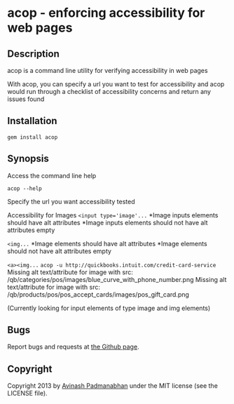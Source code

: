 acop - enforcing accessibility for web pages
============================================

Description
-----------

acop is a command line utility for verifying accessibility in web pages

With acop, you can specify a url you want to test for accessibility and acop would run through a checklist of accessibility concerns and return any issues found

Installation
------------

`gem install acop`

Synopsis
--------

Access the command line help

`acop --help`

Specify the url you want accessibility tested

Accessibility for Images
`<input type='image'...`
*Image inputs elements should have alt attributes
*Image inputs elements should not have alt attributes empty

`<img...`
*Image elements should have alt attributes
*Image elements should not have alt attributes empty

`<a><img...`
`acop -u http://quickbooks.intuit.com/credit-card-service`  
	Missing alt text/attribute for image with src: /qb/categories/pos/images/blue_curve_with_phone_number.png
	Missing alt text/attribute for image with src: /qb/products/pos/pos_accept_cards/images/pos_gift_card.png

(Currently looking for input elements of type image and img elements)

Bugs
----
Report bugs and requests at [the Github page](https://github.com/eveningsamurai/acop).


Copyright
---------

Copyright 2013 by [Avinash Padmanabhan](http://eveningsamurai.wordpress.com) under the MIT license (see the LICENSE file).
